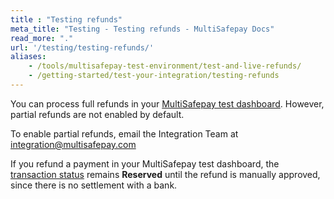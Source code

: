 ```yaml
---
title : "Testing refunds"
meta_title: "Testing - Testing refunds - MultiSafepay Docs"
read_more: "."
url: '/testing/testing-refunds/'
aliases:
    - /tools/multisafepay-test-environment/test-and-live-refunds/
    - /getting-started/test-your-integration/testing-refunds
---
```


You can process full refunds in your [MultiSafepay test dashboard](https://testmerchant.multisafepay.com/). However, partial refunds are not enabled by default. <br>

To enable partial refunds, email the Integration Team at <integration@multisafepay.com>

If you refund a payment in your MultiSafepay test dashboard, the [transaction status](/about-payments/multisafepay-statuses/) remains **Reserved** until the refund is manually approved, since there is no settlement with a bank.


